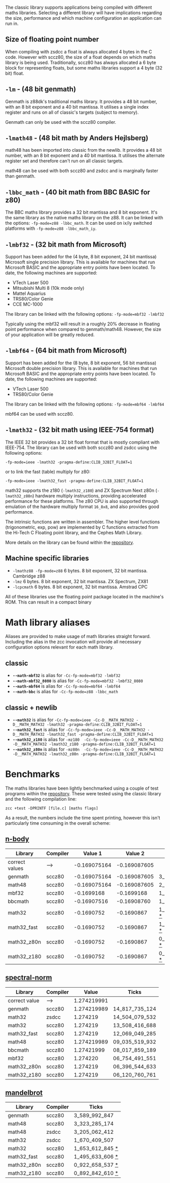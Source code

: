 The classic library supports applications being compiled with different maths libraries. Selecting a different library will have implications regarding the size, performance and which machine configuration an application can run in.

## Size of floating point number

When compiling with zsdcc a float is always allocated 4 bytes in the C code. However with sccz80, the size of a float depends on which maths library is being used. Traditionally, sccz80 has always allocated a 6 byte block for representing floats, but some maths libraries support a 4 byte (32 bit) float.

## `-lm` - (48 bit genmath)

Genmath is z88dk's traditional maths library. It provides a 48 bit number, with an 8 bit exponent and a 40 bit mantissa. It utilises a single index register and runs on all of classic's targets (subject to memory).

Genmath can only be used with the sccz80 compiler.

## `-lmath48` - (48 bit math by Anders Hejlsberg)

math48 has been imported into classic from the newlib. It provides a 48 bit number, with an 8 bit exponent and a 40 bit mantissa. It utilises the alternate register set and therefore can't run on all classic targets.

math48 can be used with both sccz80 and zsdcc and is marginally faster than genmath.

## `-lbbc_math` - (40 bit math from BBC BASIC for z80)

The BBC maths library provides a 32 bit mantissa and 8 bit exponent. It's the same library as the native maths library on the z88. It can be linked with the options: `-fp-mode=z88 -lbbc_math`. It can be used on ix/iy switched platforms with `-fp-mode=z88 -lbbc_math_iy`.

## `-lmbf32` - (32 bit math from Microsoft)

Support has been added for the (4 byte, 8 bit exponent, 24 bit mantissa) Microsoft single precision library. This is available for machines that run Microsoft BASIC and the appropriate entry points have been located. To date, the following machines are supported:

* VTech Laser 500
* Mitsubishi Multi 8 (10k mode only)
* Mattel Aquarius
* TRS80/Color Genie
* CCE MC-1000

The library can be linked with the following options: `-fp-mode=mbf32 -lmbf32`

Typically using the mbf32 will result in a roughly 20% decrease in floating point performance when compared to genmath/math48. However, the size of your application will be greatly reduced.

## `-lmbf64` - (64 bit math from Microsoft)

Support has been added for the (8 byte, 8 bit exponent, 56 bit mantissa) Microsoft double precision library. This is available for machines that run Microsoft BASIC and the appropriate entry points have been located. To date, the following machines are supported:

* VTech Laser 500
* TRS80/Color Genie

The library can be linked with the following options: `-fp-mode=mbf64 -lmbf64`

mbf64 can be used with sccz80.

## `-lmath32` - (32 bit math using IEEE-754 format)

The IEEE 32 bit provides a 32 bit float format that is mostly compliant with IEEE-754. The library can be used with both sccz80 and zsdcc using the following options:

`-fp-mode=ieee -lmath32 -pragma-define:CLIB_32BIT_FLOAT=1`

or to link the fast (table) multiply for z80: 

`-fp-mode=ieee -lmath32_fast -pragma-define:CLIB_32BIT_FLOAT=1`

math32 supports the z180 (`-lmath32_z180`) and ZX Spectrum Next z80n (`-lmath32_z80n`) hardware multiply instructions, providing accelerated performance for these platforms. The z80 CPU is also supported through emulation of the hardware multiply format `16_8x8`, and also provides good performance.

The intrinsic functions are written in assembler. The higher level functions (trigonometric, exp, pow) are implemented by C functions extracted from the Hi-Tech C Floating point library, and the Cephes Math Library.

More details on the library can be found within the [repository](https://github.com/z88dk/z88dk/tree/master/libsrc/_DEVELOPMENT/math/float/math32).

## Machine specific libraries

* `-lmathz88 -fp-mode=z88` 6 bytes. 8 bit exponent, 32 bit mantissa. Cambridge z88
* `-lmz` 6 bytes. 8 bit exponent, 32 bit mantissa. ZX Spectrum, ZX81 
* `-lcpcmath` 6 bytes. 8 bit exponent, 32 bit mantissa. Amstrad CPC

All of these libraries use the floating point package located in the machine's ROM. This can result in a compact binary

# Math library aliases

Aliases are provided to make usage of math libraries straight forward. Including the alias in the zcc invocation will provide all necessary configuration options relevant for each math library.

## classic

* __`--math-mbf32`__ is alias for `-Cc-fp-mode=mbf32 -lmbf32`
* __`--math-mbf32_8080`__ is alias for `-Cc-fp-mode=mbf32 -lmbf32_8080`
* __`--math-mbf64`__ is alias for `-Cc-fp-mode=mbf64 -lmbf64`
* __`--math-bbc`__ is alias for `-Cc-fp-mode=z88 -lbbc_math`

## classic + newlib

* __`--math32`__ is alias for `-Cc-fp-mode=ieee -Cc-D__MATH_MATH32 -D__MATH_MATH32 -lmath32 -pragma-define:CLIB_32BIT_FLOAT=1`
* __`--math32_fast`__ is alias for `-Cc-fp-mode=ieee -Cc-D__MATH_MATH32 -D__MATH_MATH32 -lmath32_fast -pragma-define:CLIB_32BIT_FLOAT=1`
* __`--math32_z180`__ is alias for `-mz180  -Cc-fp-mode=ieee -Cc-D__MATH_MATH32 -D__MATH_MATH32 -lmath32_z180 -pragma-define:CLIB_32BIT_FLOAT=1`
* __`--math32_z80n`__ is alias for `-mz80n  -Cc-fp-mode=ieee -Cc-D__MATH_MATH32 -D__MATH_MATH32 -lmath32_z80n -pragma-define:CLIB_32BIT_FLOAT=1`

# Benchmarks

The maths libraries have been lightly benchmarked using a couple of test programs within the [repository](https://github.com/z88dk/z88dk/tree/master/libsrc/_DEVELOPMENT/EXAMPLES/benchmarks). These were tested using the classic library and the following compilation line:

`zcc +test -DPRINTF [file.c] [maths flags]`

As a result, the numbers include the time spent printing, however this isn't particularly time consuming in the overall scheme:

## [n-body](https://github.com/z88dk/z88dk/tree/master/libsrc/_DEVELOPMENT/EXAMPLES/benchmarks/n-body)

Library         | Compiler | Value 1       | Value 2       | Ticks
-|-|-|-|-
correct values  | -->      | -0.169075164  | -0.169087605
genmath         | sccz80   | -0.169075164  | -0.169087605  | 3_652_736_949
math48          | sccz80   | -0.169075164  | -0.169087605  | 2_402_023_498
mbf32           | sccz80   | -0.1699168    | -0.1699168    | 1_939_334_701
bbcmath         | sccz80   | -0.16907516   | -0.16908760   | 1_655_789_776
math32          | sccz80   | -0.1690752    | -0.1690867    | 1_398_993_950 [*](https://github.com/z88dk/z88dk/blob/master/libsrc/_DEVELOPMENT/math/float/math32/readme.md#n-body)
math32_fast     | sccz80   | -0.1690752    | -0.1690867    | 1_198_780_765 [*](https://github.com/z88dk/z88dk/blob/master/libsrc/_DEVELOPMENT/math/float/math32/readme.md#n-body)
math32_z80n     | sccz80   | -0.1690752    | -0.1690867    | 0_576_942_516 [*](https://github.com/z88dk/z88dk/blob/master/libsrc/_DEVELOPMENT/math/float/math32/readme.md#n-body)
math32_z180     | sccz80   | -0.1690752    | -0.1690867    | 0_563_700_933 [*](https://github.com/z88dk/z88dk/blob/master/libsrc/_DEVELOPMENT/math/float/math32/readme.md#n-body)

## [spectral-norm](https://github.com/z88dk/z88dk/tree/master/libsrc/_DEVELOPMENT/EXAMPLES/benchmarks/spectral-norm)

Library         | Compiler |  Value         | Ticks
-|-|-|-
correct value   | -->      | 1.274219991
genmath         | sccz80   | 1.274219989   | 14_817_735_124
math32          | zsdcc    | 1.274219      | 14_504_079_532
math32          | sccz80   | 1.274219      | 13_508_416_688
math32_fast     | sccz80   | 1.274219      | 12_069_049_285
math48          | sccz80   | 1.274219989   | 09_035_519_932
bbcmath         | sccz80   | 1.27421999    | 08_017_859_189
mbf32           | sccz80   | 1.274220      | 06_754_491_551
math32_z80n     | sccz80   | 1.274219      | 06_396_544_633
math32_z180     | sccz80   | 1.274219      | 06_120_760_761

## [mandelbrot](https://github.com/z88dk/z88dk/tree/master/libsrc/_DEVELOPMENT/EXAMPLES/benchmarks/mandelbrot)

Library         | Compiler | Ticks
-|-|-
genmath         | sccz80   | 3_589_992_847
math48          | sccz80   | 3_323_285_174
math48          | zsdcc    | 3_205_062_412
math32          | zsdcc    | 1_670_409_507
math32          | sccz80   | 1_653_612_845 [*](https://github.com/z88dk/z88dk/blob/master/libsrc/_DEVELOPMENT/math/float/math32/readme.md#mandelbrot)
math32_fast     | sccz80   | 1_495_633_606 [*](https://github.com/z88dk/z88dk/blob/master/libsrc/_DEVELOPMENT/math/float/math32/readme.md#mandelbrot)
math32_z80n     | sccz80   | 0_922_658_537 [*](https://github.com/z88dk/z88dk/blob/master/libsrc/_DEVELOPMENT/math/float/math32/readme.md#mandelbrot)
math32_z180     | sccz80   | 0_892_842_610 [*](https://github.com/z88dk/z88dk/blob/master/libsrc/_DEVELOPMENT/math/float/math32/readme.md#mandelbrot)
